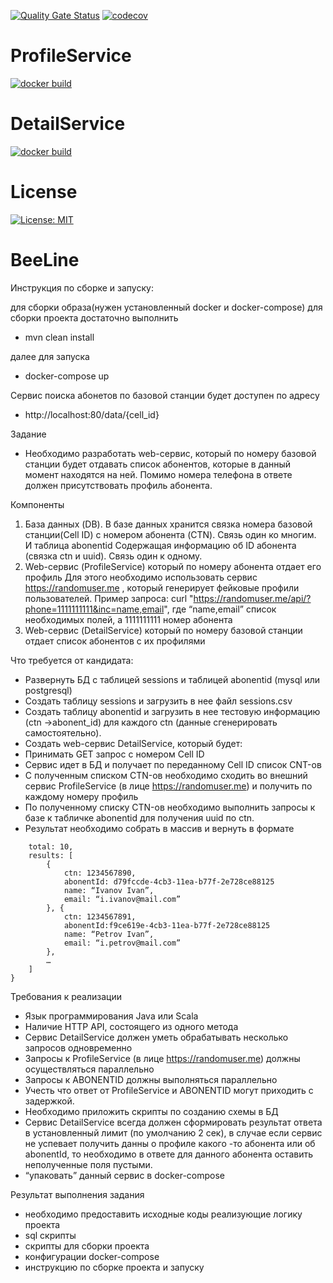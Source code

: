 <!--
![Java CI with Maven](https://github.com/ScoobyMax/BeeLine/workflows/Java%20CI%20with%20Maven/badge.svg)
[![Build Status](https://travis-ci.com/scoobymax/beeline.svg)](https://travis-ci.com/ScoobyMax/beeline)
-->
[![Quality Gate Status](https://sonarcloud.io/api/project_badges/measure?project=ScoobyMax_Beeline&metric=alert_status)](https://sonarcloud.io/dashboard?id=ScoobyMax_Beeline)
[![codecov](https://codecov.io/gh/ScoobyMax/BeeLine/branch/master/graph/badge.svg?token=LhP8QAEkm3)](https://codecov.io/gh/ScoobyMax/BeeLine)

# ProfileService
[![docker build](https://img.shields.io/docker/cloud/build/scoobymax/profileservice)](https://cloud.docker.com/u/ScoobyMax/repository/docker/scoobymax/profileservice)
<!--[![codecov](https://codecov.io/gh/ScoobyMax/profileservice/branch/master/graph/badge.svg)](https://codecov.io/gh/ScoobyMax/profileservice)
-->

# DetailService
[![docker build](https://img.shields.io/docker/cloud/build/scoobymax/detailservice)](https://cloud.docker.com/u/ScoobyMax/repository/docker/scoobymax/detailservice)
<!--[![codecov](https://codecov.io/gh/ScoobyMax/detailservice/branch/master/graph/badge.svg)](https://codecov.io/gh/ScoobyMax/detailservice)
-->


# License
[![License: MIT](https://img.shields.io/badge/License-MIT-yellow.svg)](https://opensource.org/licenses/MIT)


# BeeLine
Инструкция по сборке и запуску:

для сборки образа(нужен установленный docker и docker-compose) 
для сборки проекта достаточно выполнить 
- mvn clean install

далее для запуска
- docker-compose up

Сервис поиска абонетов по базовой станции будет доступен по адресу 
- http://localhost:80/data/{cell_id}


Задание

-	Необходимо разработать web-сервис, который по номеру базовой станции будет отдавать список абонентов, которые в данный момент находятся на ней. Помимо номера телефона в ответе должен присутствовать профиль абонента. 

Компоненты
1.	База данных (DB). В базе данных хранится связка номера базовой станции(Cell ID) с номером абонента (CTN). Связь один ко многим.  
И таблица abonentid Содержащая информацию об ID абонента (связка ctn и uuid). Связь один к одному.  
2.	Web-сервис (ProfileService) который по номеру абонента отдает его профиль 
Для этого необходимо использовать сервис https://randomuser.me , который генерирует фейковые профили пользователей. 
Пример запроса: 
   curl "https://randomuser.me/api/?phone=1111111111&inc=name,email", где “name,email” список необходимых полей, а 1111111111 номер абонента
3.	Web-сервис (DetailService) который по номеру базовой станции отдает список абонентов с их профилями

Что требуется от кандидата:
-	Развернуть  БД с таблицей sessions  и таблицей abonentid (mysql или postgresql) 
-	Создать таблицу sessions и загрузить в нее файл sessions.csv
-	Создать таблицу abonentid и загрузить в нее тестовую информацию (ctn ->abonent_id) для каждого ctn (данные сгенерировать самостоятельно).
-	Создать web-сервис DetailService, который будет:
-	Принимать GET запрос с номером Cell ID 
-	Сервис идет в БД и получает по переданному Cell ID список CNT-ов
-	С полученным списком CTN-ов необходимо сходить во внешний сервис ProfileService (в лице https://randomuser.me) и получить по каждому номеру профиль
-	По полученному списку CTN-ов необходимо выполнить запросы к базе  к табличке abonentid для получения uuid по ctn.
-	Результат необходимо собрать в массив и вернуть в формате 

```{
	total: 10,
	results: [
		{
			ctn: 1234567890,
			abonentId: d79fccde-4cb3-11ea-b77f-2e728ce88125
			name: “Ivanov Ivan”,
			email: “i.ivanov@mail.com”
		}, {
			ctn: 1234567891,
			abonentId:f9ce619e-4cb3-11ea-b77f-2e728ce88125 
			name: “Petrov Ivan”,
			email: “i.petrov@mail.com”
		}, 
		…
	]
}
```
Требования к реализации 
-	Язык программирования Java или Scala
-	Наличие HTTP API, состоящего из одного метода
-	Сервис DetailService должен уметь обрабатывать несколько запросов одновременно
-	Запросы к ProfileService (в лице https://randomuser.me) должны осуществляться параллельно
-	Запросы к ABONENTID должны выполняться параллельно
-	Учесть что ответ от  ProfileService и  ABONENTID могут приходить с задержкой.
-	Необходимо приложить скрипты по созданию схемы в БД
-	Сервис DetailService  всегда должен сформировать результат ответа в установленный лимит (по умолчанию 2 сек), в случае если сервис не успевает получить данны о профиле какого -то абонента или об abonentId, то необходимо в ответе для данного абонента оставить неполученные поля пустыми.
-	“упаковать” данный сервис в docker-compose 

Результат выполнения задания
- необходимо предоставить исходные коды реализующие логику проекта
- sql скрипты
- скрипты для сборки проекта
- конфигурации docker-compose
- инструкцию по сборке проекта и запуску

